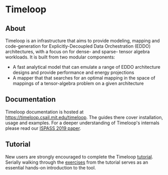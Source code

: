 # Timeloop

## About

Timeloop is an infrastructure that aims to provide modeling, mapping and code-generation for Explicitly-Decoupled Data Orchestration (EDDO) architectures, with a focus on for dense- and sparse- tensor algebra workloads. It is built from two modular components:

* A fast analytical model that can emulate a range of EDDO architecture designs and provide performance and energy projections
* A mapper that that searches for an optimal mapping in the space of mappings of a tensor-algebra problem on a given architecture

## Documentation

Timeloop documentation is hosted at https://timeloop.csail.mit.edu/timeloop. The guides there cover installation, usage and examples.
For a deeper understanding of Timeloop's internals please read our [ISPASS 2019 paper](https://parashar.org/ispass19.pdf).

## Tutorial

New users are strongly encouraged to complete the Timeloop [tutorial](https://accelergy.mit.edu/tutorial.html). Serially walking through the [exercises](https://github.com/Accelergy-Project/timeloop-accelergy-exercises/) from the tutorial serves as an essential hands-on introduction to the tool.
